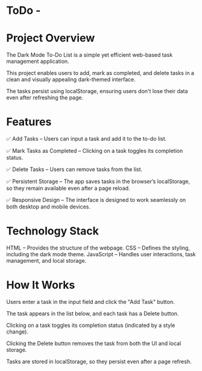 # ToDo -
# Project Overview
The Dark Mode To-Do List is a simple yet efficient web-based task management application. 

This project enables users to add, mark as completed, and delete tasks in a clean and visually appealing dark-themed interface. 

The tasks persist using localStorage, ensuring users don't lose their data even after refreshing the page.

# Features
✅ Add Tasks – Users can input a task and add it to the to-do list.

✅ Mark Tasks as Completed – Clicking on a task toggles its completion status.

✅ Delete Tasks – Users can remove tasks from the list.

✅ Persistent Storage – The app saves tasks in the browser’s localStorage, so they remain available even after a page reload.

✅ Responsive Design – The interface is designed to work seamlessly on both desktop and mobile devices.

# Technology Stack

HTML – Provides the structure of the webpage.
CSS – Defines the styling, including the dark mode theme.
JavaScript – Handles user interactions, task management, and local storage.

# How It Works
Users enter a task in the input field and click the "Add Task" button.

The task appears in the list below, and each task has a Delete button.

Clicking on a task toggles its completion status (indicated by a style change).

Clicking the Delete button removes the task from both the UI and local storage.

Tasks are stored in localStorage, so they persist even after a page refresh.

